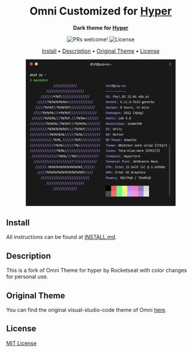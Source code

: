 <h1 align="center">
  <br>
  Omni Customized for <a href="https://hyper.is">Hyper</a>
  <br>
</h1>

<p align="center">
  <strong>Dark theme for <a href="https://hyper.is">Hyper</a></strong>
</p>

<p align="center">
  <img src="https://img.shields.io/badge/PRs-welcome-%235FCC6F.svg" alt="PRs welcome!" />

  <img alt="License" src="https://img.shields.io/badge/license-MIT-%235FCC6F">
</p>

<p align="center">
  <a href="#install">Install</a> •
  <a href="#description">Description</a> •
  <a href="#original-theme">Original Theme</a> •
  <a href="#license">License</a>
</p>

<p align="center">
  <img width="400" alt="Omni screnshoot for Hyper" src="./screenshot.png">
</p>

## Install

All instructions can be found at [INSTALL.md](./INSTALL.md).

## Description


This is a fork of Omni Theme for hyper by Rocketseat with color changes for personal use.

## Original Theme

You can find the original visual-studio-code theme of Omni [here](https://github.com/getomni/hyper).

## License

[MIT License](./LICENSE.md)
